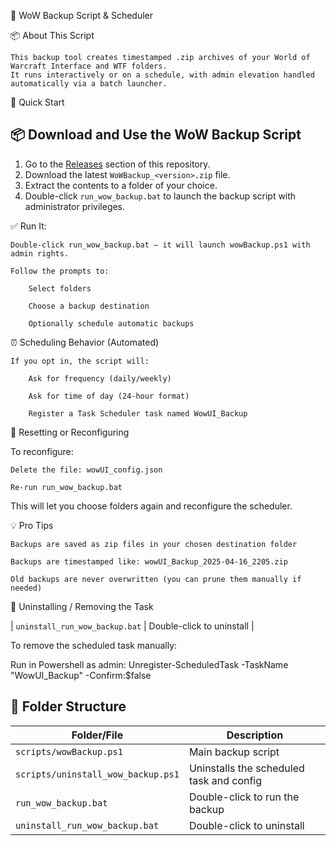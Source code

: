 💾 WoW Backup Script & Scheduler

📦 About This Script

    This backup tool creates timestamped .zip archives of your World of Warcraft Interface and WTF folders. 
    It runs interactively or on a schedule, with admin elevation handled automatically via a batch launcher.

🚀 Quick Start
## 📦 Download and Use the WoW Backup Script

1. Go to the [Releases](../../releases) section of this repository.
2. Download the latest `WoWBackup_<version>.zip` file.
3. Extract the contents to a folder of your choice.
4. Double-click `run_wow_backup.bat` to launch the backup script with administrator privileges.

✅ Run It:

    Double-click run_wow_backup.bat — it will launch wowBackup.ps1 with admin rights.

    Follow the prompts to:

        Select folders

        Choose a backup destination

        Optionally schedule automatic backups

⏰ Scheduling Behavior (Automated)

    If you opt in, the script will:

        Ask for frequency (daily/weekly)

        Ask for time of day (24-hour format)

        Register a Task Scheduler task named WowUI_Backup

🔁 Resetting or Reconfiguring

To reconfigure:

    Delete the file: wowUI_config.json

    Re-run run_wow_backup.bat

This will let you choose folders again and reconfigure the scheduler.

💡 Pro Tips

    Backups are saved as zip files in your chosen destination folder

    Backups are timestamped like: wowUI_Backup_2025-04-16_2205.zip

    Old backups are never overwritten (you can prune them manually if needed)

🧹 Uninstalling / Removing the Task

| `uninstall_run_wow_backup.bat` | Double-click to uninstall |

To remove the scheduled task manually:

Run in Powershell as admin: Unregister-ScheduledTask -TaskName "WowUI_Backup" -Confirm:$false

## 📁 Folder Structure

| Folder/File | Description |
|-------------|-------------|
| `scripts/wowBackup.ps1` | Main backup script |
| `scripts/uninstall_wow_backup.ps1` | Uninstalls the scheduled task and config |
| `run_wow_backup.bat` | Double-click to run the backup |
| `uninstall_run_wow_backup.bat` | Double-click to uninstall |
